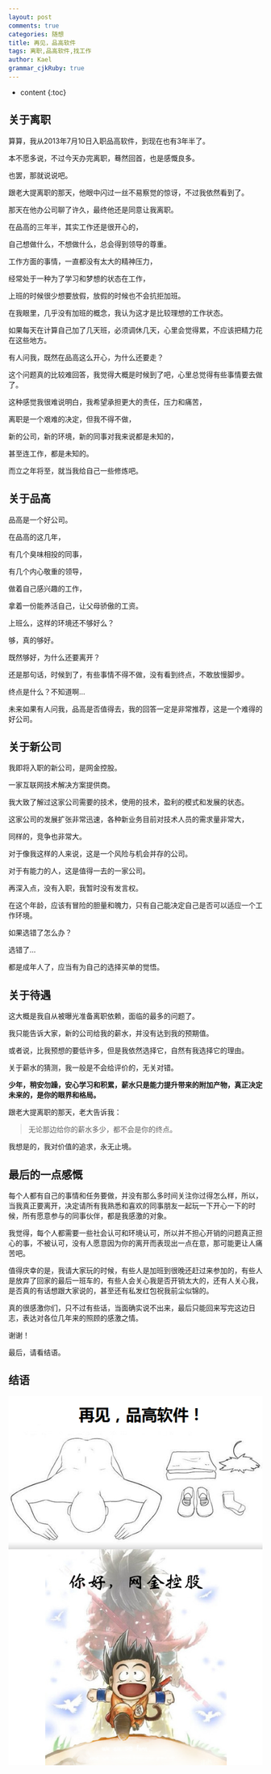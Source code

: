 ```yaml
---
layout: post
comments: true
categories: 随想
title: 再见，品高软件
tags: 离职,品高软件,找工作
author: Kael
grammar_cjkRuby: true
---
```


* content
{:toc}

## 关于离职

算算，我从2013年7月10日入职品高软件，到现在也有3年半了。

本不愿多说，不过今天办完离职，蓦然回首，也是感慨良多。

也罢，那就说说吧。

跟老大提离职的那天，他眼中闪过一丝不易察觉的惊讶，不过我依然看到了。

那天在他办公司聊了许久，最终他还是同意让我离职。

在品高的三年半，其实工作还是很开心的，

自己想做什么，不想做什么，总会得到领导的尊重。

工作方面的事情，一直都没有太大的精神压力，

经常处于一种为了学习和梦想的状态在工作，

上班的时候很少想要放假，放假的时候也不会抗拒加班。

在我眼里，几乎没有加班的概念，我认为这才是比较理想的工作状态。

如果每天在计算自己加了几天班，必须调休几天，心里会觉得累，不应该把精力花在这些地方。

有人问我，既然在品高这么开心，为什么还要走？

这个问题真的比较难回答，我觉得大概是时候到了吧，心里总觉得有些事情要去做了。

这种感觉我很难说明白，我希望承担更大的责任，压力和痛苦，

离职是一个艰难的决定，但我不得不做，

新的公司，新的环境，新的同事对我来说都是未知的，

甚至连工作，都是未知的。

而立之年将至，就当我给自己一些修炼吧。

## 关于品高

品高是一个好公司。

在品高的这几年，

有几个臭味相投的同事，

有几个内心敬重的领导，

做着自己感兴趣的工作，

拿着一份能养活自己，让父母骄傲的工资。

上班么，这样的环境还不够好么？

够，真的够好。

既然够好，为什么还要离开？

还是那句话，时候到了，有些事情不得不做，没有看到终点，不敢放慢脚步。

终点是什么？不知道啊...

未来如果有人问我，品高是否值得去，我的回答一定是非常推荐，这是一个难得的好公司。

## 关于新公司

我即将入职的新公司，是网金控股。

一家互联网技术解决方案提供商。

我大致了解过这家公司需要的技术，使用的技术，盈利的模式和发展的状态。

这家公司的发展扩张非常迅速，各种新业务目前对技术人员的需求量非常大，

同样的，竞争也非常大。

对于像我这样的人来说，这是一个风险与机会并存的公司。

对于有能力的人，这是值得一去的一家公司。

再深入点，没有入职，我暂时没有发言权。

在这个年龄，应该有冒险的胆量和魄力，只有自己能决定自己是否可以适应一个工作环境。

如果选错了怎么办？

选错了...

都是成年人了，应当有为自己的选择买单的觉悟。

## 关于待遇

这大概是我自从被曝光准备离职依赖，面临的最多的问题了。

我只能告诉大家，新的公司给我的薪水，并没有达到我的预期值。

或者说，比我预想的要低许多，但是我依然选择它，自然有我选择它的理由。

关于薪水的猜测，我一般是不会给评价的，无关对错。

**少年，稍安勿躁，安心学习和积累，薪水只是能力提升带来的附加产物，真正决定未来的，是你的眼界和格局。**

跟老大提离职的那天，老大告诉我：

> 无论那边给你的薪水多少，都不会是你的终点。

我想是的，我对价值的追求，永无止境。

## 最后的一点感慨

每个人都有自己的事情和任务要做，并没有那么多时间关注你过得怎么样，所以，当我真正要离开，决定请所有我熟悉和喜欢的同事朋友一起玩一下开心一下的时候，所有愿意参与的同事伙伴，都是我感激的对象。

我觉得，每个人都需要一些社会认可和环境认可，所以并不担心开销的问题真正担心的事，不被认可，没有人愿意因为你的离开而表现出一点在意，那可能更让人痛苦吧。

值得庆幸的是，我请大家玩的时候，有些人是加班到很晚还赶过来参加的，有些人是放弃了回家的最后一班车的，有些人会关心我是否开销太大的，还有人关心我，是否真的有话想跟大家说的，甚至还有私发红包祝我前尘似锦的。

真的很感激你们，只不过有些话，当面确实说不出来，最后只能回来写完这边日志，表达对各位几年来的照顾的感激之情。

谢谢！

最后，请看结语。

## 结语

![enter description here][1]


  [1]: https://raw.githubusercontent.com/kael-aiur/image-repo1/master/goodbye_bingosoft/goodbye.png "goodbye.png"